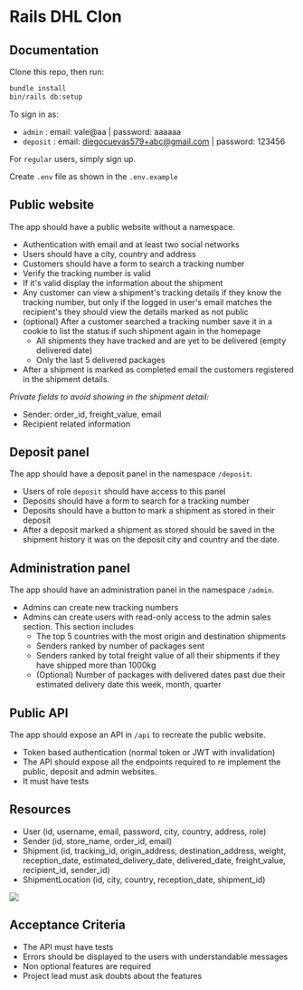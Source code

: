 # Rails DHL Clon

## Documentation

Clone this repo, then run:

```bash
bundle install
bin/rails db:setup
```

To sign in as:

- `admin` : email: vale@aa | password: aaaaaa
- `deposit` : email: diegocuevas579+abc@gmail.com | password: 123456

For `regular` users, simply sign up.

Create `.env` file as shown in the `.env.example`

## Public website

The app should have a public website without a namespace.

- Authentication with email and at least two social networks
- Users should have a city, country and address
- Customers should have a form to search a tracking number
- Verify the tracking number is valid
- If it's valid display the information about the shipment
- Any customer can view a shipment's tracking details if they know the tracking number, but only if the logged in user's email matches the recipient's they should view the details marked as not public
- (optional) After a customer searched a tracking number save it in a cookie to list the status if such shipment again in the homepage
  - All shipments they have tracked and are yet to be delivered (empty delivered date)
  - Only the last 5 delivered packages
- After a shipment is marked as completed email the customers registered in the shipment details.

_Private fields to avoid showing in the shipment detail:_

- Sender: order_id, freight_value, email
- Recipient related information

## Deposit panel

The app should have a deposit panel in the namespace `/deposit`.

- Users of role `deposit` should have access to this panel
- Deposits should have a form to search for a tracking number
- Deposits should have a button to mark a shipment as stored in their deposit
- After a deposit marked a shipment as stored should be saved in the shipment history it was on the deposit city and country and the date.

## Administration panel

The app should have an administration panel in the namespace `/admin`.

- Admins can create new tracking numbers
- Admins can create users with read-only access to the admin sales section. This section includes
  - The top 5 countries with the most origin and destination shipments
  - Senders ranked by number of packages sent
  - Senders ranked by total freight value of all their shipments if they have shipped more than 1000kg
  - (Optional) Number of packages with delivered dates past due their estimated delivery date this week, month, quarter

## Public API

The app should expose an API in `/api` to recreate the public website.

- Token based authentication (normal token or JWT with invalidation)
- The API should expose all the endpoints required to re implement the public, deposit and admin websites.
- It must have tests

## Resources

- User (id, username, email, password, city, country, address, role)
- Sender (id, store_name, order_id, email)
- Shipment (id, tracking_id, origin_address, destination_address, weight, reception_date, estimated_delivery_date, delivered_date, freight_value, recipient_id, sender_id)
- ShipmentLocation (id, city, country, reception_date, shipment_id)

![](https://d2ddoduugvun08.cloudfront.net/items/2J1j2B360l2a0t2h3P28/Image%202019-04-29%20at%2010.15.02%20AM.png?X-CloudApp-Visitor-Id=3093938&v=0736014f)

## Acceptance Criteria

- The API must have tests
- Errors should be displayed to the users with understandable messages
- Non optional features are required
- Project lead must ask doubts about the features
